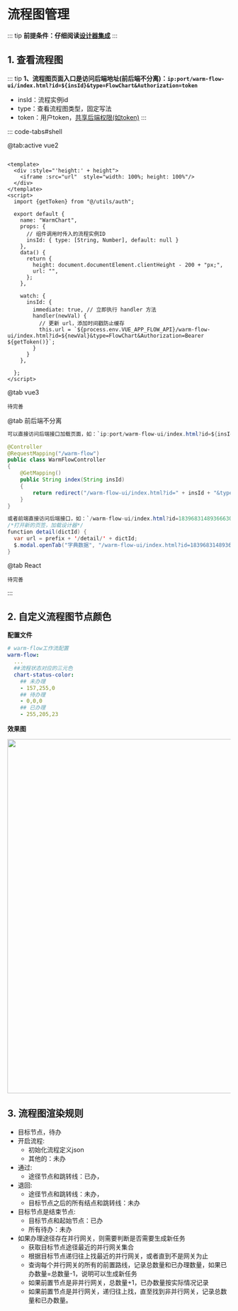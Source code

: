 # 流程图管理

::: tip
**前提条件：仔细阅读[设计器集成](./designerIntroduced.html#流程图介绍)**
:::

## 1. 查看流程图
::: tip
**1、流程图页面入口是访问后端地址(前后端不分离)：`ip:port/warm-flow-ui/index.html?id=${insId}&type=FlowChart&Authorization=token`**
- insId：流程实例id
- type：查看流程图类型，固定写法
- token：用户token，[共享后端权限(如token)](./designerIntroduced.html#_6-共享后端权限-如token)
:::

::: code-tabs#shell

@tab:active vue2

```vue

<template>
  <div :style="'height:' + height">
    <iframe :src="url"  style="width: 100%; height: 100%"/>
  </div>
</template>
<script>
  import {getToken} from "@/utils/auth";

  export default {
    name: "WarmChart",
    props: {
      // 组件调用时传入的流程实例ID
      insId: { type: [String, Number], default: null }
    },
    data() {
      return {
        height: document.documentElement.clientHeight - 200 + "px;",
        url: "",
      };
    },

    watch: {
      insId: {
        immediate: true, // 立即执行 handler 方法
        handler(newVal) {
          // 更新 url，添加时间戳防止缓存
          this.url = `${process.env.VUE_APP_FLOW_API}/warm-flow-ui/index.html?id=${newVal}&type=FlowChart&Authorization=Bearer ${getToken()}`;
        }
      }
    },

  };
</script>
```

@tab vue3

```vue
待完善

```

@tab 前后端不分离

```java
可以直接访问后端接口加载页面，如：`ip:port/warm-flow-ui/index.html?id=${insId}&type=FlowChart&Authorization=token`

@Controller
@RequestMapping("/warm-flow")
public class WarmFlowController
{
    @GetMapping()
    public String index(String insId)
    {
        return redirect("/warm-flow-ui/index.html?id=" + insId + "&type=" + FlowChart);
    }
}

或者前端直接访问后端接口，如：`/warm-flow-ui/index.html?id=1839683148936663047&type=FlowChart`
/*打开新的页签，加载设计器*/
function detail(dictId) {
  var url = prefix + '/detail/' + dictId;
  $.modal.openTab("字典数据", "/warm-flow-ui/index.html?id=1839683148936663047&type=FlowChart");
}

```

@tab React

```shell
待完善
```

:::

## 2. 自定义流程图节点颜色

**配置文件**
```yaml
# warm-flow工作流配置
warm-flow:
  ...
  ##流程状态对应的三元色
  chart-status-color:
    ## 未办理
    - 157,255,0
    ## 待办理
    - 0,0,0
    ## 已办理
    - 255,205,23
```

**效果图**
<div><img src="https://foruda.gitee.com/images/1749192268410702889/080ed0c7_2218307.png" width="800"></div>


## 3. 流程图渲染规则
- 目标节点，待办
- 开启流程:
    - 初始化流程定义json
    - 其他的：未办
- 通过:
    - 途径节点和跳转线：已办，
- 退回:
    - 途径节点和跳转线：未办，
    - 目标节点之后的所有结点和跳转线：未办
- 目标节点是结束节点:
    - 目标节点和起始节点：已办
    - 所有待办：未办
- 如果办理途径存在并行网关，则需要判断是否需要生成新任务
    - 获取目标节点途径最近的并行网关集合
    - 根据目标节点递归往上找最近的并行网关，或者直到不是网关为止
    - 查询每个并行网关的所有的前置路线，记录总数量和已办理数量，如果已办数量=总数量-1，说明可以生成新任务
    - 如果前置节点是非并行网关，总数量+1，已办数量按实际情况记录
    - 如果前置节点是并行网关，递归往上找，直至找到非并行网关，记录总数量和已办数量。
